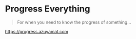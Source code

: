 # Progress Everything
> For when you need to know the progress of something...

https://progress.azuyamat.com
